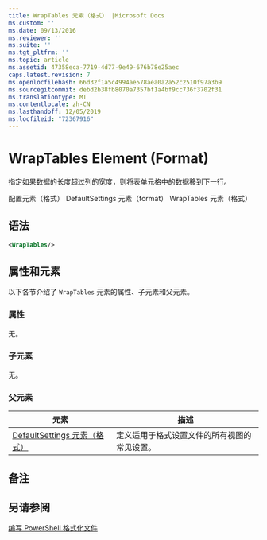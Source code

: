 ```yaml
---
title: WrapTables 元素（格式） |Microsoft Docs
ms.custom: ''
ms.date: 09/13/2016
ms.reviewer: ''
ms.suite: ''
ms.tgt_pltfrm: ''
ms.topic: article
ms.assetid: 47358eca-7719-4d77-9e49-676b78e25aec
caps.latest.revision: 7
ms.openlocfilehash: 66d32f1a5c4994ae578aea0a2a52c2510f97a3b9
ms.sourcegitcommit: debd2b38fb8070a7357bf1a4bf9cc736f3702f31
ms.translationtype: MT
ms.contentlocale: zh-CN
ms.lasthandoff: 12/05/2019
ms.locfileid: "72367916"
---
```

# <a name="wraptables-element-format"></a>WrapTables Element (Format)

指定如果数据的长度超过列的宽度，则将表单元格中的数据移到下一行。

配置元素（格式） DefaultSettings 元素（format） WrapTables 元素（格式）

## <a name="syntax"></a>语法

```xml
<WrapTables/>
```

## <a name="attributes-and-elements"></a>属性和元素

以下各节介绍了 `WrapTables` 元素的属性、子元素和父元素。

### <a name="attributes"></a>属性

无。

### <a name="child-elements"></a>子元素

无。

### <a name="parent-elements"></a>父元素

|元素|描述|
|-------------|-----------------|
|[DefaultSettings 元素（格式）](./defaultsettings-element-format.md)|定义适用于格式设置文件的所有视图的常见设置。|

## <a name="remarks"></a>备注

## <a name="see-also"></a>另请参阅

[编写 PowerShell 格式化文件](./writing-a-powershell-formatting-file.md)
